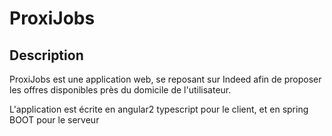 # ProxiJobs


## Description

ProxiJobs est une application web, se reposant sur Indeed afin de proposer les offres disponibles près du domicile de l'utilisateur.

L'application est écrite en angular2 typescript pour le client, et en spring BOOT pour le serveur
